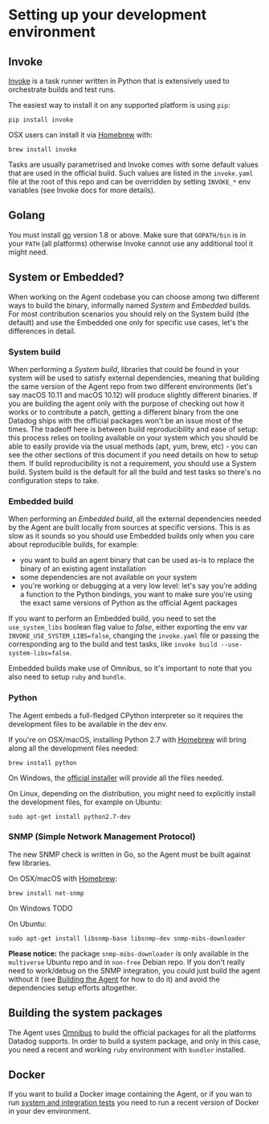 # Setting up your development environment

## Invoke

[Invoke](http://www.pyinvoke.org/installing.html) is a task runner written in
Python that is extensively used to orchestrate builds and test runs.

The easiest way to install it on any supported platform is using `pip`:
```
pip install invoke
```

OSX users can install it via [Homebrew](https://brew.sh) with:
```
brew install invoke
```

Tasks are usually parametrised and Invoke comes with some default values that
are used in the official build. Such values are listed in the `invoke.yaml`
file at the root of this repo and can be overridden by setting `INVOKE_*` env
variables (see Invoke docs for more details).

## Golang

You must install [go](https://golang.org/doc/install) version 1.8 or above. Make
sure that `GOPATH/bin` is in your `PATH` (all platforms) otherwise Invoke cannot
use any additional tool it might need.

## System or Embedded?

When working on the Agent codebase you can choose among two different ways to
build the binary, informally named _System_ and _Embedded_ builds. For most
contribution scenarios you should rely on the System build (the default) and use
the Embedded one only for specific use cases, let's the differences in detail.

### System build

When performing a _System build_, libraries that could be found in your system
will be used to satisfy external dependencies, meaning that building the same
version of the Agent repo from two different environments (let's say macOS 10.11
and macOS 10.12) will produce slightly different binaries. If you are building
the agent only with the purpose of checking out how it works or to contribute a
patch, getting a different binary from the one Datadog ships with the official
packages won't be an issue most of the times. The tradeoff here is between build
reproducibility and ease of setup: this process relies on tooling available on
your system which you should be able to easily provide via the usual methods (apt,
yum, brew, etc) - you can see the other sections of this document if you need
details on how to setup them. If build reproducibility is not a requirement,
you should use a System build. System build is the default for all the build and
test tasks so there's no configuration steps to take.

### Embedded build

When performing an _Embedded build_, all the external dependencies needed by the
Agent are built locally from sources at specific versions. This is as slow as it
sounds so you should use Embedded builds only when you care about reproducible
builds, for example:

  * you want to build an agent binary that can be used as-is to replace the binary
    of an existing agent installation
  * some dependencies are not available on your system
  * you're working or debugging at a very low level: let's say you're adding a
    function to the Python bindings, you want to make sure you're using the exact
    same versions of Python as the official Agent packages

If you want to perform an Embedded build, you need to set the `use_system_libs`
boolean flag value to _false_, either exporting the env var `INVOKE_USE_SYSTEM_LIBS=false`,
changing the `invoke.yaml` file or passing the corresponding arg to the build and
test tasks, like `invoke build --use-system-libs=false`.

Embedded builds make use of Omnibus, so it's important to note that you also need
to setup `ruby` and `bundle`.

### Python

The Agent embeds a full-fledged CPython interpreter so it requires the development
files to be available in the dev env.

If you're on OSX/macOS, installing Python 2.7 with [Homebrew](https://brew.sh) will
bring along all the development files needed:
```
brew install python
```

On Windows, the [official installer](https://www.python.org/downloads/) will
provide all the files needed.

On Linux, depending on the distribution, you might need to explicitly install
the development files, for example on Ubuntu:
```
sudo apt-get install python2.7-dev
```

### SNMP (Simple Network Management Protocol)

The new SNMP check is written in Go, so the Agent must be built against few
libraries.

On OSX/macOS with [Homebrew](https://brew.sh):
```
brew install net-snmp
```

On Windows TODO

On Ubuntu:
```
sudo apt-get install libsnmp-base libsnmp-dev snmp-mibs-downloader
```

**Please notice:** the package `snmp-mibs-downloader` is only available in the
`multiverse` Ubuntu repo and in `non-free` Debian repo. If you don't really
need to work/debug on the SNMP integration, you could just build the agent without
it (see [Building the Agent][building] for how to do it) and avoid the dependencies
setup efforts altogether.

## Building the system packages

The Agent uses [Omnibus](https://github.com/chef/omnibus) to build the official
packages for all the platforms Datadog supports. In order to build a system
package, and only in this case, you need a recent and working `ruby` environment
with `bundler` installed.

## Docker

If you want to build a Docker image containing the Agent, or if you wan to run
[system and integration tests][testing] you need to run a recent version of Docker in your
dev environment.


[testing]: agent_tests.md
[building]: agent_build.md